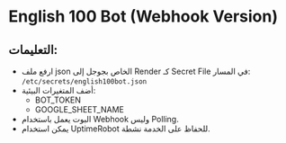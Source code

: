# English 100 Bot (Webhook Version)

## التعليمات:
- ارفع ملف json الخاص بجوجل إلى Render كـ Secret File في المسار:
  `/etc/secrets/english100bot.json`
- أضف المتغيرات البيئية:
  - BOT_TOKEN
  - GOOGLE_SHEET_NAME
- البوت يعمل باستخدام Webhook وليس Polling.
- يمكن استخدام UptimeRobot للحفاظ على الخدمة نشطة.
